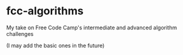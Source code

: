 # fcc-algorithms
My take on Free Code Camp's intermediate and advanced algorithm challenges

(I may add the basic ones in the future)
